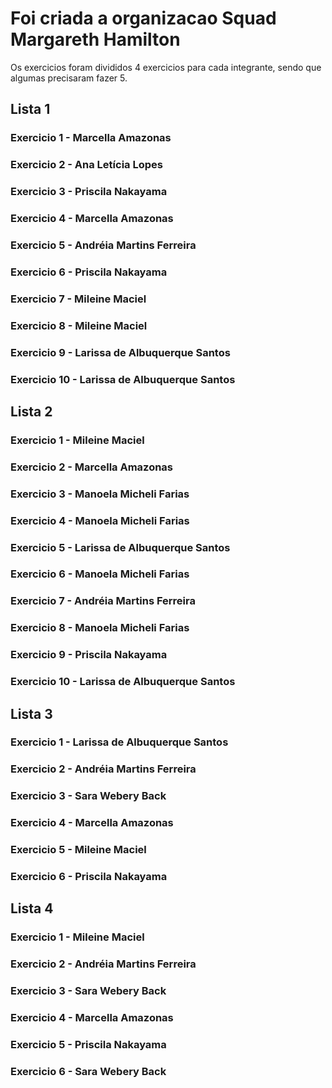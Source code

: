 # Foi criada a organizacao Squad Margareth Hamilton 
 Os exercicios foram divididos 4 exercicios para cada integrante, 
 sendo que algumas precisaram fazer 5.

## Lista 1
### Exercicio 1 - Marcella Amazonas
### Exercicio 2 - Ana Letícia Lopes
### Exercicio 3 - Priscila Nakayama
### Exercicio 4 - Marcella Amazonas
### Exercicio 5 - Andréia Martins Ferreira
### Exercicio 6 - Priscila Nakayama
### Exercicio 7 - Mileine Maciel
### Exercicio 8 - Mileine Maciel
### Exercicio 9 - Larissa de Albuquerque Santos
### Exercicio 10 - Larissa de Albuquerque Santos

## Lista 2
### Exercicio 1 - Mileine Maciel
### Exercicio 2 - Marcella Amazonas
### Exercicio 3 - Manoela Micheli Farias
### Exercicio 4 - Manoela Micheli Farias
### Exercicio 5 - Larissa de Albuquerque Santos
### Exercicio 6 - Manoela Micheli Farias
### Exercicio 7 - Andréia Martins Ferreira
### Exercicio 8 - Manoela Micheli Farias
### Exercicio 9 - Priscila Nakayama
### Exercicio 10 - Larissa de Albuquerque Santos

## Lista 3
### Exercicio 1 - Larissa de Albuquerque Santos
### Exercicio 2 - Andréia Martins Ferreira
### Exercicio 3 - Sara Webery Back
### Exercicio 4 - Marcella Amazonas
### Exercicio 5 - Mileine Maciel
### Exercicio 6 - Priscila Nakayama


## Lista 4
### Exercicio 1 - Mileine Maciel
### Exercicio 2 - Andréia Martins Ferreira
### Exercicio 3 - Sara Webery Back
### Exercicio 4 - Marcella Amazonas
### Exercicio 5 - Priscila Nakayama
### Exercicio 6 - Sara Webery Back
